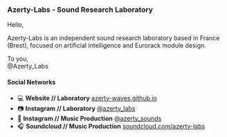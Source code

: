 ### Azerty-Labs - Sound Research Laboratory

Hello, 

Azerty-Labs is an independent sound research laboratory based in France (Brest), focused on artificial intelligence and Eurorack module design.

To you,</br>
@Azerty_Labs


#### Social Networks
- :computer: **Website // Laboratory** [azerty-waves.github.io](https://azerty-waves.github.io/)
- :camera: **Instagram // Laboratory** [@azerty_labs](https://www.instagram.com/azerty_labs/)
- :minidisc: **Instagram // Music Production** [@azerty_sounds](https://www.instagram.com/azerty_sounds/)
- :headphones: **Soundcloud // Music Production** [soundcloud.com/azerty-labs](https://soundcloud.com/azerty-labs)

